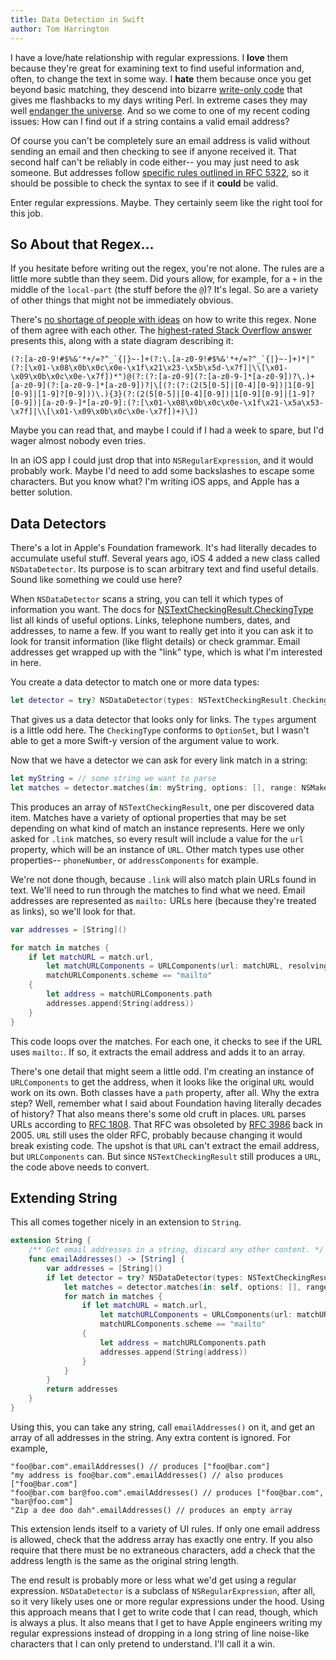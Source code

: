 ```yaml
---
title: Data Detection in Swift
author: Tom Harrington
---
```


I have a love/hate relationship with regular expressions. I **love** them because they're great for examining text to find useful information and, often, to change the text in some way. I **hate** them because once you get beyond basic matching, they descend into bizarre [write-only code](https://en.wikipedia.org/wiki/Write-only_language) that gives me flashbacks to my days writing Perl. In extreme cases they may well [endanger the universe](https://stackoverflow.com/questions/1732348/regex-match-open-tags-except-xhtml-self-contained-tags/1732454#1732454). And so we come to one of my recent coding issues: How can I find out if a string contains a valid email address?

<!--more--> 

Of course you can't be completely sure an email address is valid without sending an email and then checking to see if anyone received it. That second half can't be reliably in code either-- you may just need to ask someone. But addresses follow [specific rules outlined in RFC 5322](https://tools.ietf.org/html/rfc5322#section-3.4), so it should be possible to check the syntax to see if it **could** be valid.

Enter regular expressions. Maybe. They certainly seem like the right tool for this job.

## So About that Regex...

If you hesitate before writing out the regex, you're not alone. The rules are a little more subtle than they seem. Did yours allow, for example, for a `+` in the middle of the `local-part` (the stuff before the `@`)? It's legal. So are a variety of other things that might not be immediately obvious.

There's [no shortage of people with ideas](https://stackoverflow.com/search?q=email+address+regular+expression) on how to write this regex. None of them agree with each other. The [highest-rated Stack Overflow answer](https://stackoverflow.com/questions/201323/using-a-regular-expression-to-validate-an-email-address) presents this, along with a state diagram describing it:

    (?:[a-z0-9!#$%&'*+/=?^_`{|}~-]+(?:\.[a-z0-9!#$%&'*+/=?^_`{|}~-]+)*|"(?:[\x01-\x08\x0b\x0c\x0e-\x1f\x21\x23-\x5b\x5d-\x7f]|\\[\x01-\x09\x0b\x0c\x0e-\x7f])*")@(?:(?:[a-z0-9](?:[a-z0-9-]*[a-z0-9])?\.)+[a-z0-9](?:[a-z0-9-]*[a-z0-9])?|\[(?:(?:(2(5[0-5]|[0-4][0-9])|1[0-9][0-9]|[1-9]?[0-9]))\.){3}(?:(2(5[0-5]|[0-4][0-9])|1[0-9][0-9]|[1-9]?[0-9])|[a-z0-9-]*[a-z0-9]:(?:[\x01-\x08\x0b\x0c\x0e-\x1f\x21-\x5a\x53-\x7f]|\\[\x01-\x09\x0b\x0c\x0e-\x7f])+)\])

Maybe you can read that, and maybe I could if I had a week to spare, but I'd wager almost nobody even tries.

In an iOS app I could just drop that into `NSRegularExpression`, and it would probably work. Maybe I'd need to add some backslashes to escape some characters. But you know what? I'm writing iOS apps, and Apple has a better solution.

## Data Detectors

There's a lot in Apple's Foundation framework. It's had literally decades to accumulate useful stuff. Several years ago, iOS 4 added a new class called `NSDataDetector`. Its purpose is to scan arbitrary text and find useful details. Sound like something we could use here?

When `NSDataDetector` scans a string, you can tell it which types of information you want. The docs for [NSTextCheckingResult.CheckingType](https://developer.apple.com/documentation/foundation/nstextcheckingresult.checkingtype) list all kinds of useful options. Links, telephone numbers, dates, and addresses, to name a few. If you want to really get into it you can ask it to look for transit information (like flight details) or check grammar. Email addresses get wrapped up with the "link" type, which is what I'm interested in here.

You create a data detector to match one or more data types:

```swift
let detector = try? NSDataDetector(types: NSTextCheckingResult.CheckingType.link.rawValue)
```

That gives us a data detector that looks only for links. The `types` argument is a little odd here. The `CheckingType` conforms to `OptionSet`, but I wasn't able to get a more Swift-y version of the argument value to work.

Now that we have a detector we can ask for every link match in a string:

```swift
let myString = // some string we want to parse
let matches = detector.matches(in: myString, options: [], range: NSMakeRange(0, myString.count))
```

This produces an array of `NSTextCheckingResult`, one per discovered data item. Matches have a variety of optional properties that may be set depending on what kind of match an instance represents. Here we only asked for `.link` matches, so every result will include a value for the `url` property, which will be an instance of `URL`. Other match types use other properties-- `phoneNumber`, or `addressComponents` for example.

We're not done though, because `.link` will also match plain URLs found in text. We'll need to run through the matches to find what we need. Email addresses are represented as `mailto:` URLs here (because they're treated as links), so we'll look for that.

```swift
var addresses = [String]()

for match in matches {
    if let matchURL = match.url,
        let matchURLComponents = URLComponents(url: matchURL, resolvingAgainstBaseURL: false),
        matchURLComponents.scheme == "mailto"
    {
        let address = matchURLComponents.path
        addresses.append(String(address))
    }
}
```

This code loops over the matches. For each one, it checks to see if the URL uses `mailto:`. If so, it extracts the email address and adds it to an array.

There's one detail that might seem a little odd. I'm creating an instance of `URLComponents` to get the address, when it looks like the original `URL` would work on its own. Both classes have a `path` property, after all. Why the extra step? Well, remember what I said about Foundation having literally decades of history? That also means there's some old cruft in places. `URL` parses URLs according to [RFC 1808](https://tools.ietf.org/html/rfc1808). That RFC was obsoleted by [RFC 3986](https://tools.ietf.org/html/rfc3986) back in 2005. `URL` still uses the older RFC, probably because changing it would break existing code. The upshot is that `URL` can't extract the email address, but `URLComponents` can. But since `NSTextCheckingResult` still produces a `URL`, the code above needs to convert.

## Extending String

This all comes together nicely in an extension to `String`.

```swift
extension String {
    /** Get email addresses in a string, discard any other content. */
    func emailAddresses() -> [String] {
        var addresses = [String]()
        if let detector = try? NSDataDetector(types: NSTextCheckingResult.CheckingType.link.rawValue) {
            let matches = detector.matches(in: self, options: [], range: NSMakeRange(0, self.count))
            for match in matches {
                if let matchURL = match.url,
                    let matchURLComponents = URLComponents(url: matchURL, resolvingAgainstBaseURL: false),
                    matchURLComponents.scheme == "mailto"
                {
                    let address = matchURLComponents.path
                    addresses.append(String(address))
                }
            }
        }
        return addresses
    }
}
```

Using this, you can take any string, call `emailAddresses()` on it, and get an array of all addresses in the string. Any extra content is ignored. For example,

```
"foo@bar.com".emailAddresses() // produces ["foo@bar.com"]
"my address is foo@bar.com".emailAddresses() // also produces ["foo@bar.com"]
"foo@bar.com bar@foo.com".emailAddresses() // produces ["foo@bar.com", "bar@foo.com"]
"Zip a dee doo dah".emailAddresses() // produces an empty array
```

This extension lends itself to a variety of UI rules. If only one email address is allowed, check that the address array has exactly one entry. If you also require that there must be no extraneous characters, add a check that the address length is the same as the original string length.

The end result is probably more or less what we'd get using a regular expression. `NSDataDetector` is a subclass of `NSRegularExpression`, after all, so it very likely uses one or more regular expressions under the hood. Using this approach means that I get to write code that I can read, though, which is always a plus. It also means that I get to have Apple engineers writing my regular expressions instead of dropping in a long string of line noise-like characters that I can only pretend to understand. I'll call it a win.
